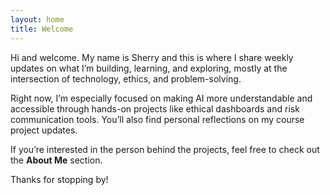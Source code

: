 ```yaml
---
layout: home
title: Welcome
---
```


Hi and welcome. My name is Sherry and this is where I share weekly updates on what I’m building, learning, and exploring, mostly at the intersection of technology, ethics, and problem-solving.

Right now, I’m especially focused on making AI more understandable and accessible through hands-on projects like ethical dashboards and risk communication tools. You’ll also find personal reflections on my course project updates.

If you’re interested in the person behind the projects, feel free to check out the **About Me** section.

Thanks for stopping by!
